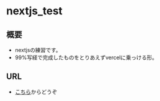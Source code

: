 # nextjs_test

## 概要
- nextjsの練習です。
- 99%写経で完成したものをとりあえずvercelに乗っける形。

## URL
- [こちら](https://nextjs-test-ms3nd3r.vercel.app)からどうぞ



